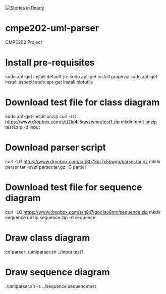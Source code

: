 [![Stories in Ready](https://badge.waffle.io/binoymichael/cmpe202-uml-parser.png?label=ready&title=Ready)](https://waffle.io/binoymichael/cmpe202-uml-parser)
# cmpe202-uml-parser
CMPE202 Project

# Install pre-requisites
sudo apt-get install default-jre
sudo apt-get install graphviz
sudo apt-get install aspectj
sudo apt-get install plotutils

# Download test file for class diagram
sudo apt-get install unzip
curl -LO https://www.dropbox.com/s/tt2lo4il5qwzwmn/test1.zip
mkdir input
unzip test1.zip -d input

# Download parser script
curl -LO https://www.dropbox.com/s/rj8b73br7x5kwgq/parser.tar.gz
mkdir parser
tar -xvzf parser.tar.gz -C parser

# Download test file for sequence diagram
curl -LO https://www.dropbox.com/s/h8lj7igox1ao8mn/sequence.zip
mkdir sequence
unzip sequence.zip -d sequence

# Draw class diagram
cd parser
./umlparser.sh ../input test1

# Draw sequence diagram
./umlparser.sh -s ../sequence sequencetest
